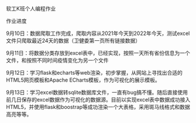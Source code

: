 软工K班个人编程作业

作业进度

9月10日：数据爬取工作完成，爬取内容从2021年今天到2022年今天，测试excel文件只爬取最近24天的数据（卫健委第一页所有链接数据）

9月11日：将数据分类存放到excel表中，已经实现，按照一天所有省份信息为一个文件，和按照不同时间疫情变化为另一个文件

9月12日：学习flask和echarts等web渲染，初步掌握，从网站上寻找出合适的HTML5网页模板和Apache ECharts模板，作为可视化的展示模板。

9月13日：学习excel数据转sqlite数据库文件，一直有bug搞不懂。随后直接使用前几日保存的excel数据作为可视化的数据源。目前以实现excel表中数据成功接入HTML5，并使用flask和boostrap等成功渲染一个大表格，采用斑马线格式和数据高亮等等。
